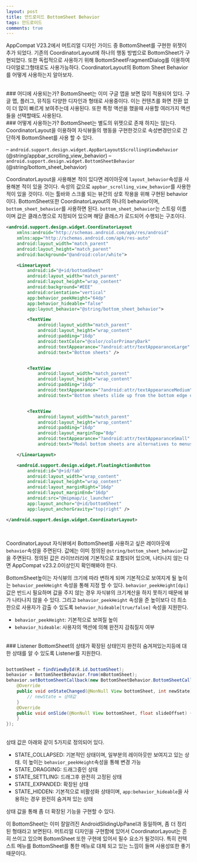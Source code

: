 ```yaml
---
layout: post
title: 안드로이드 BottomSheet Behavior
tags: 안드로이드
comments: true
---
```

AppCompat V23.2에서 머트리얼 디자인 가이드 중 BottomSheet를 구현한  위젯이 추가 되었다. 기존의 CoordinatorLayout에 하나의 행동 방법으로 BottomSheet가 구현되었다. 또한 독립적으로 사용하기 위해 BottomSheetFragmentDialog를 이용하여 다이얼로그형태로도 사용가능하다. CoordinatorLayout의 Bottom Sheet Behavior를 어떻게 사용하는지 알아보자.  

<br>
### 어디에 사용되는가?
BottomSheet는 이미 구글 앱을 보면 많이 적용되어 있다. 구글 맵, 플러그, 뮤직등 다양한 디자인과 형태로 사용중이다. 이는 컨텐츠를 화면 전환 없이 더 많이 빠르게 보여주는데 사용된다. 또한 특정 액션을 했을때 사용할 여러가지 액션들을 선택할때도 사용된다.  

<br>
### 어떻게 사용하는가?
BottomSheet는 별도의 위젯으로 존재 하지는 않는다. CoordinatorLayout을 이용하여 자식뷰들의 행동을 구현한것으로 속성변경만으로 간단하게 BottomSheet를 사용 할 수 있다.  

– `android.support.design.widget.AppBarLayout$ScrollingViewBehavior` (@string/appbar_scrolling_view_behavior)
– `android.support.design.widget.BottomSheetBehavior` (@string/bottom_sheet_behavior)

CoordinatorLayout을 사용해본 적이 있다면 레이아웃에 `layout_behavior`속성을 사용해본 적이 있을 것이다. 속성의 값으로 `appbar_scrolling_view_behavior`를 사용한적이 있을 것이다. 이는 툴바와 스크롤 되는 뷰간의 상호 작용을 위해 구현된 behavior이다. BottomSheet또한 CoordinatorLayout의 하나의 behavior이며, `bottom_sheet_behavior`를 사용하면 된다. `bottom_sheet_behavior`는 스트링 이름이며 값은 클래스명으로 지정되어 있으며 해당 클래스가 로드되어 수행되는 구조이다.  


```xml
<android.support.design.widget.CoordinatorLayout
    xmlns:android="http://schemas.android.com/apk/res/android"
    xmlns:app="http://schemas.android.com/apk/res-auto"
    android:layout_width="match_parent"
    android:layout_height="match_parent"
    android:background="@android:color/white">

    <LinearLayout
        android:id="@+id/bottomSheet"
        android:layout_width="match_parent"
        android:layout_height="wrap_content"
        android:background="#EEE"
        android:orientation="vertical"
        app:behavior_peekHeight="64dp"
        app:behavior_hideable="false"
        app:layout_behavior="@string/bottom_sheet_behavior">

        <TextView
            android:layout_width="match_parent"
            android:layout_height="wrap_content"
            android:padding="16dp"
            android:textColor="@color/colorPrimaryDark"
            android:textAppearance="?android:attr/textAppearanceLarge"
            android:text="Bottom sheets" />


        <TextView
            android:layout_width="match_parent"
            android:layout_height="wrap_content"
            android:padding="16dp"
            android:textAppearance="?android:attr/textAppearanceMedium"
            android:text="Bottom sheets slide up from the bottom edge of the screen to reveal additional content."/>


        <TextView
            android:layout_width="match_parent"
            android:layout_height="wrap_content"
            android:padding="16dp"
            android:layout_marginTop="8dp"
            android:textAppearance="?android:attr/textAppearanceSmall"
            android:text="Modal bottom sheets are alternatives to menus, or simple dialogs, and can display deep-linked content from another app. They appear above other UI elements and must be dismissed in order to interact with the underlying content. When a modal bottom sheet slides into the screen, the rest of the screen dims, giving focus to the bottom sheet." />

    </LinearLayout>

    <android.support.design.widget.FloatingActionButton
        android:id="@+id/fab"
        android:layout_width="wrap_content"
        android:layout_height="wrap_content"
        android:layout_marginRight="16dp"
        android:layout_marginEnd="16dp"
        android:src="@mipmap/ic_launcher"
        app:layout_anchor="@+id/bottomSheet"
        app:layout_anchorGravity="top|right" />

</android.support.design.widget.CoordinatorLayout>
```
<br>

CoordinatorLayout 자식뷰에서 BottomSheet를 사용하고 싶은 레이아웃에 `behavior`속성을 주면된다.  값에는 이미 정의된 `@string/bottom_sheet_behavior`값을 주면된다. 정의된 값은 라이브러리에 기본적으로 포함되어 있으며, 나타나지 않는 다면 AppCompat v23.2.0이상인지 확인해봐야 한다.  

BottomSheet높이는 자식뷰의 크기에 따라 변하게 되며 기본적으로 보여지게 될 높이는 `behavior_peekHeight` 속성을 통해 지정 할 수 있다. `behavior_peekHeight[dpi]` 값은 반드시 필요하며 값을 주지 않는 경우 자식뷰의 크기계산을 하지 못하기 때문에 뷰가 나타나지 않을 수 있다. 그리고 `behavior_peekHeight` 속성을 준 높이보다 더 최소한으로 사용자가 감출 수 있도록  `behavior_hideable[true/false]` 속성을 지원한다.  

- `behavior_peekHeight`: 기본적으로 보여질 높이
- `behavior_hideable`: 사용자의 액션에 의해 완전지 감춰질지 여부


<br>
### Listener
BottomSheet의 상태가 확장된 상태인지 완전히 숨겨져있는지등에 대한 상태를 알 수 있도록 Listener를 지원한다.  

```java

bottomSheet = findViewById(R.id.bottomSheet);
behavior = BottomSheetBehavior.from(mBottomSheet);
behavior.setBottomSheetCallback(new BottomSheetBehavior.BottomSheetCallback() {
    @Override
    public void onStateChanged(@NonNull View bottomSheet, int newState) {
        // newState = 상태값
    }
    @Override
    public void onSlide(@NonNull View bottomSheet, float slideOffset) {
    }
});
```

<br>
상태 값은 아래와 같이 5가지로 정의되어 있다.  

- STATE_COLLAPSED: 기본적인 상태이며, 일부분의 레이아웃만 보여지고 있는 상태. 이 높이는 `behavior_peekHeight`속성을 통해 변경 가능
- STATE_DRAGGING: 드래그중인 상태
- STATE_SETTLING: 드래그후 완전히 고정된 상태
- STATE_EXPANDED: 확장된 상태
- STATE_HIDDEN: 기본적으로 비활성화 상태이며, `app:behavior_hideable`을 사용하는 경우 완전히 숨겨져 있는 상태  

상태 값을 통해 좀 더 확장된 기능을 구현할 수 있다.  

이 BottomSheet는 이미 잘알려진 AndroidSlidingUpPanel과 동일하며, 좀 더 정리된 형태라고 보면된다. 머트리얼 디자인을 구현함에 있어서 CoordinatorLayout는 흔히 쓰이고 있으며 BottomSheet 또한 구현에 있어서 필수 요소가 될것이다. 특히 컨텍스트 메뉴를 BottomSheet를 통한 메뉴로 대체 되고 있는 느낌이 들며 사용성또한 좋기때문이다.


